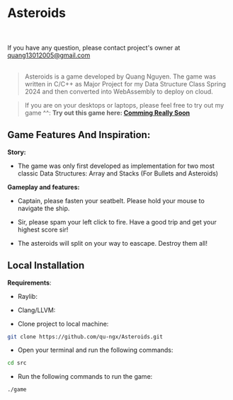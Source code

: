 # Asteroids

<br></br>
If you have any question, please contact project's owner at quang13012005@gmail.com
<br></br>

> Asteroids is a game developed by Quang Nguyen. The game was written in C/C++ as Major Project for my Data Structure Class Spring 2024 and then converted into WebAssembly to deploy on cloud.

> If you are on your desktops or laptops, please feel free to try out my game ^^:
> **Try out this game here: [Comming Really Soon]()**

## Game Features And Inspiration:

**Story:**

- The game was only first developed as implementation for two most classic Data Structures: Array and Stacks (For Bullets and Asteroids)

**Gameplay and features:**

- Captain, please fasten your seatbelt. Please hold your mouse to navigate the ship.

- Sir, please spam your left click to fire. Have a good trip and get your highest score sir!

- The asteroids will split on your way to eascape. Destroy them all!

## Local Installation

**Requirements**:

- Raylib: []()
- Clang/LLVM: []()

- Clone project to local machine:

```bash
git clone https://github.com/qu-ngx/Asteroids.git
```

- Open your terminal and run the following commands:

```bash
cd src
```

- Run the following commands to run the game:

```bash
./game
```
